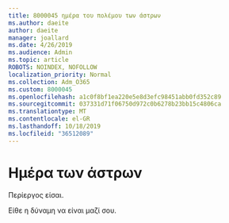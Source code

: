 ```yaml
---
title: 8000045 ημέρα του πολέμου των άστρων
ms.author: daeite
author: daeite
manager: joallard
ms.date: 4/26/2019
ms.audience: Admin
ms.topic: article
ROBOTS: NOINDEX, NOFOLLOW
localization_priority: Normal
ms.collection: Adm_O365
ms.custom: 8000045
ms.openlocfilehash: a1c0f8bf1ea220e5e8d3efc98451abb0fd352c89
ms.sourcegitcommit: 037331d71f06750d972c0b6278b23bb15c4806ca
ms.translationtype: MT
ms.contentlocale: el-GR
ms.lasthandoff: 10/18/2019
ms.locfileid: "36512089"
---
```

# <a name="star-wars-day"></a>Ημέρα των άστρων

Περίεργος είσαι.

Είθε η δύναμη να είναι μαζί σου.